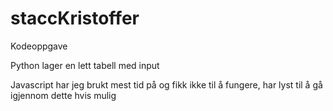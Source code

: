 # staccKristoffer
Kodeoppgave

Python lager en lett tabell med input

Javascript har jeg brukt mest tid på og fikk ikke til å fungere, har lyst til å gå igjennom dette hvis mulig 
